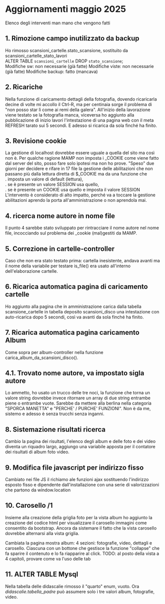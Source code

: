 # Aggiornamenti maggio 2025

Elenco degli interventi man mano che vengono fatti

## 1. Rimozione campo inutilizzato da backup

Ho rimosso scansioni_cartelle.stato_scansione, sostituito da scansioni_cartelle_stato_lavori  
ALTER TABLE `scansioni_cartelle` DROP `stato_scansione`;  
Modifiche sw: non necessarie (già fatte)
Modifiche viste: non necessarie (già fatte)
Modifiche backup: fatto (mancava)

## 2. Ricariche

Nella funzione di caricamento dettagli della fotografia, dovendo
ricaricarla decine di volte mi accollo il Ctrl-R, ma per centinaia
sorge il problema di "non posso star lì come ai remi della galera".
All'inizio della lavorazione viene testato se la fotografia manca,
viceversa ho aggiunto alla pubblicazione di inizio lavori
l'intestazione di una pagina web con il meta REFRESH tarato sui 5 secondi.
E adesso si ricarica da sola finché ha finito.

## 3. Revisione cookie

La gestione di localhost dovrebbe essere uguale a quella del sito
ma così non è. Per qualche ragione MAMP non imposta i _COOKIE come
viene fatto dal server del sito, posso fare solo ipotesi ma non ho
prove. "Speso" due giorni per decidere e rifare in 17 file la gestione
delle abilitazioni che non passano più dalla lettura diretta di $_COOKIE
ma da una funzione che  
. imposta un valore di default (lettura),  
. se è presente un valore SESSION usa quello,  
. se è presente un COOKIE usa quello e imposta il valore SESSION  
L'intervento è considerato di alto impatto, perché va a toccare
la gestione abilitazioni aprendo la porta all'amministrazione o non aprendola mai.

## 4. ricerca nome autore in nome file

Il punto 4 sarebbe stato sviluppato per rintracciare il nome autore nel nome file,
incocciando sul problema dei _cookie (mal)gestiti da MAMP.  

## 5. Correzione in cartelle-controller

Caso che non era stato testato prima: cartella inesistente, andava avanti
ma il nome della variabile per testare is_file() era usato all'interno
dell'elaborazione cartelle.

## 6. Ricarica automatica pagina di caricamento cartelle

Ho aggiunto alla pagina che in amministrazione carica dalla tabella
scansione_cartelle in tabella deposito scansioni_disco una intestazione
con auto-ricarica dopo 5 secondi, così va avanti da sola finché ha finito.

## 7. Ricarica automatica pagina caricamento Album

Come sopra per album-controller nella funzione carica_album_da_scansioni_disco().

## 4.1. Trovato nome autore, va impostato sigla autore

Lo ammetto, ho usato un trucco delle tre noci, la funzione che torna un valore
string dovrebbe invece ritornare un array di due string entrambe piene
o entrambe vuote. Sarebbe da mettere alla berlina nella categoria "SPORCA MANETTA"
e "PERCHE' / PURCHE' FUNZIONI".
Non è da me, sistemo e adesso è senza trucchi senza inganni.

## 8. Sistemazione risultati ricerca

Cambio la pagina dei risultati, l'elenco degli album e delle foto
e dei video diventa un riquadro largo, aggiungo una variabile
apposta per il contatore dei risultati di album foto video.

## 9. Modifica file javascript per indirizzo fisso

Cambiato nei file JS il richiamo ale funzioni ajax sostituendo
l'indirizzo esposto fisso e dipendente dall'installazione con una
serie di valorizzazioni che partono da window.location

## 10. Carosello /1

Insieme alla creazione della griglia foto per la vista album
ho aggiunto la creazione del codice html per visualizzare il carosello immagini
come consentito da bootstrap. 
Ancora da sistemare il fatto che la vista carosello dovrebbe alternarsi alla vista griglia.

Cambiata la pagina mostra album:
4 sezioni: fotografie, video, dettagli e carosello. Ciascuna con un bottone che gestisce la funzione "collapse" che fa sparire il contenuto e lo fa riapparire al click.
TODO: al posto della vista a 4 capitoli, provare come va l'uso delle tab 

## 11. ALTER TABLE Mysql

Nella tabella delle didascalie rimosso il "quarto" enum, vuoto. Ora *didascalie.tabella_padre*
può assumere solo i tre valori album, fotografie, video.
